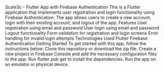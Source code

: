 Scale3c - Flutter App with Firebase Authentication
This is a Flutter application that implements user registration and login functionality using Firebase Authentication. The app allows users to create a new account, login with their existing account, and logout of the app.
Features
User registration using email and password
User login using email and password
Logout functionality
Form validation for registration and login screens
Error handling for invalid login attempts
Technologies Used
Flutter
Firebase Authentication
Getting Started
To get started with this app, follow the instructions below:
Clone this repository or download the zip file.
Create a new project in Firebase Console and add the necessary configuration files to the app.
Run flutter pub get to install the dependencies.
Run the app on an emulator or physical device.
